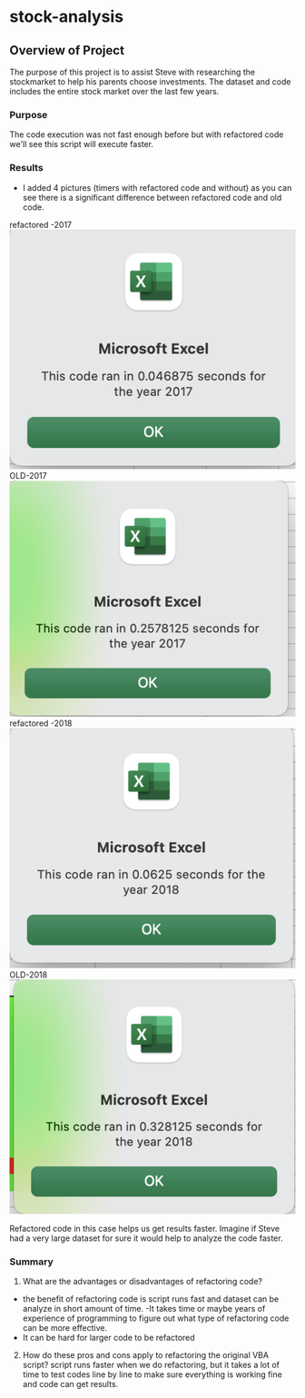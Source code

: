 # stock-analysis 



## Overview of Project
The purpose of this project is to assist Steve with researching the stockmarket to help his parents choose investments. The dataset and code includes the entire stock market over the last few years.  


### Purpose
The code execution was not fast enough before but with refactored code we'll see this script will execute faster. 


### Results

-  I added 4 pictures (timers with refactored code and without) as you can see there is a significant difference between refactored code and old code.

refactored -2017\
![2017-Analysis](https://github.com/arash-yousefi/stock-analysis/blob/main/2017-Analysis.png)
OLD-2017\
![OLD-2017](https://github.com/arash-yousefi/stock-analysis/blob/main/OLD-2017.png)
refactored -2018\
![2018-Analysis](https://github.com/arash-yousefi/stock-analysis/blob/main/2018-Analysis.png)
OLD-2018\
![OLD-2018](https://github.com/arash-yousefi/stock-analysis/blob/main/OLD-2018.png)

Refactored code in this case helps us get results faster. Imagine if Steve had a very large dataset for sure it would help to analyze the code faster.


### Summary 
1. What are the advantages or disadvantages of refactoring code?
- the benefit of  refactoring code is script runs fast and dataset can be analyze in short amount of time.
-It takes time or maybe years of experience of programming to figure out what type of refactoring code can be more effective.
- It can be hard for larger code to be refactored

2. How do these pros and cons apply to refactoring the original VBA script?
 script  runs  faster when we do  refactoring, but it takes a lot of time to test codes line by line to make sure everything is working fine and code can get results.
